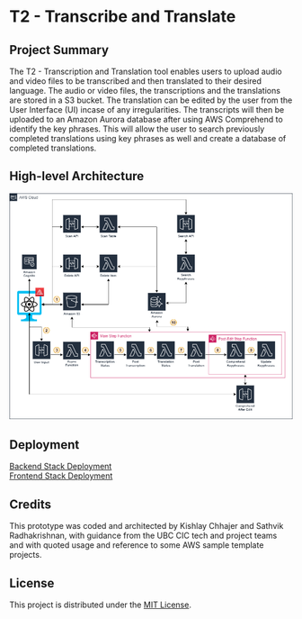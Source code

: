 # T2 - Transcribe and Translate

## Project Summary

The T2 - Transcription and Translation tool enables users to upload audio and video files to be transcribed and then translated to their desired language. The audio or video files, the transcriptions and the translations are stored in a S3 bucket. The translation can be edited by the user from the User Interface (UI) incase of any irregularities. The transcripts will then be uploaded to an Amazon Aurora database after using AWS Comprehend to identify the key phrases. This will allow the user to search previously completed translations using key phrases as well and create a database of completed translations.

## High-level Architecture

![alt text](docs/T2-Transcribe-And-Translate-AWS-diagram.png)


## Deployment

[Backend Stack Deployment](/docs/backend-README.md)\
[Frontend Stack Deployment](/docs/frontend-README.md)

## Credits
This prototype was coded and architected by Kishlay Chhajer and Sathvik Radhakrishnan, with guidance from the UBC CIC tech and project teams and with quoted usage and reference to some AWS sample template projects.

## License
This project is distributed under the [MIT License](./LICENSE).